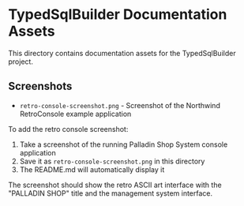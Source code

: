 # TypedSqlBuilder Documentation Assets

This directory contains documentation assets for the TypedSqlBuilder project.

## Screenshots

- `retro-console-screenshot.png` - Screenshot of the Northwind RetroConsole example application

To add the retro console screenshot:
1. Take a screenshot of the running Palladin Shop System console application
2. Save it as `retro-console-screenshot.png` in this directory
3. The README.md will automatically display it

The screenshot should show the retro ASCII art interface with the "PALLADIN SHOP" title and the management system interface.
